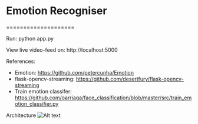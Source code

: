 # Emotion Recogniser
====================

Run: python app.py

View live video-feed on: http://localhost:5000

References:
- Emotion: https://github.com/petercunha/Emotion
- flask-opencv-streaming: https://github.com/desertfury/flask-opencv-streaming
- Train emotion classifer: https://github.com/oarriaga/face_classification/blob/master/src/train_emotion_classifier.py

Architecture
![Alt text](https://camo.githubusercontent.com/5cac2e4a835af7443005c25df54b81dc51a8b2ec/68747470733a2f2f692e696d6775722e636f6d2f767239794461462e706e673f31)
